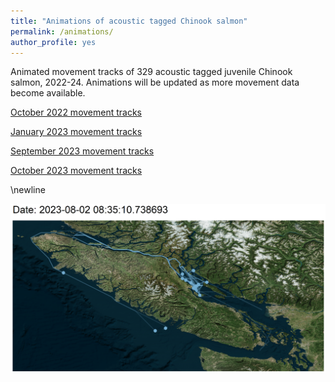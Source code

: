 ```yaml
---
title: "Animations of acoustic tagged Chinook salmon"
permalink: /animations/
author_profile: yes
---
```


Animated movement tracks of 329 acoustic tagged juvenile Chinook salmon, 2022-24. Animations will be updated as more movement data become available.

[October 2022 movement tracks](/files/oct22-anim-satellite.gif)

[January 2023 movement tracks](/files/jan23-anim-satellite.gif)

[September 2023 movement tracks](/files/sep23-anim-satellite.gif)

[October 2023 movement tracks](/files/oct23-anim-satellite.gif)

\newline

![january2023-screenshot](/files/animation-screenshot.png)